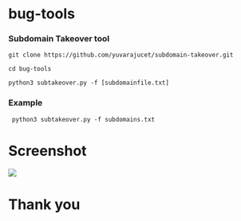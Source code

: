# bug-tools
### Subdomain Takeover tool
``` git clone https://github.com/yuvarajucet/subdomain-takeover.git ```

``` cd bug-tools ```

``` python3 subtakeover.py -f [subdomainfile.txt] ```
### Example

``` python3 subtakeover.py -f subdomains.txt```


# Screenshot
<img src="https://github.com/yuvarajucet/bug-tools/blob/main/example1.png">



# Thank you

